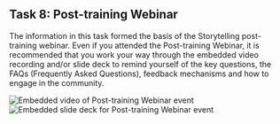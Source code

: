 ## Task 8: Post-training Webinar

The information in this task formed the basis of the Storytelling post-training webinar. Even if you attended the Post-training Webinar, it is recommended that you work your way through the embedded video recording and/or slide deck to remind yourself of the key questions, the FAQs (Frequently Asked Questions), feedback mechanisms and how to engage in the community.
 
![Embedded video of Post-training Webinar event](images/ks1storytelling-PostTrainingEventVideo.gif)
![Embedded slide deck for Post-training Webinar event](images/ks1storytelling-PostTrainingEventSlideDeck.gif)
